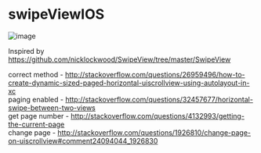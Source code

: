 # swipeViewIOS
![image](http://i.imgur.com/7gPeBFb.gif)
<p>Inspired by <a href="https://github.com/nicklockwood/SwipeView/tree/master/SwipeView">https://github.com/nicklockwood/SwipeView/tree/master/SwipeView</a></p>

<p>correct method - <a href="http://stackoverflow.com/questions/26959496/how-to-create-dynamic-sized-paged-horizontal-uiscrollview-using-autolayout-in-xc">http://stackoverflow.com/questions/26959496/how-to-create-dynamic-sized-paged-horizontal-uiscrollview-using-autolayout-in-xc</a> <br>
paging enabled - <a href="http://stackoverflow.com/questions/32457677/horizontal-swipe-between-two-views">http://stackoverflow.com/questions/32457677/horizontal-swipe-between-two-views</a> <br>
get page number - <a href="http://stackoverflow.com/questions/4132993/getting-the-current-page">http://stackoverflow.com/questions/4132993/getting-the-current-page</a> <br>
change page - <a href="http://stackoverflow.com/questions/1926810/change-page-on-uiscrollview#comment24094044_1926830">http://stackoverflow.com/questions/1926810/change-page-on-uiscrollview#comment24094044_1926830</a> </p>

